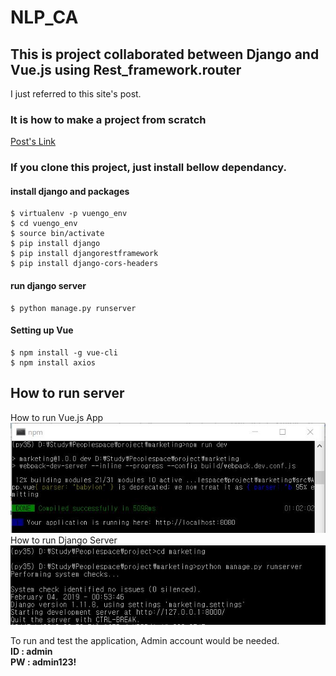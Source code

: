 # NLP_CA  
  
## This is project collaborated between Django and Vue.js using Rest_framework.router  
I just referred to this site's post. 

### It is how to make a project from scratch
[Post's Link](https://ahackersday.com/blog/building-a-todo-app-using-vue-js-and-django-as-the-backend/?fbclid=IwAR2Y8-uGpvvwktNAvnRwBom8MyIApLbNbi7I22yCwEneqFl55VRb10Q_RMc)  

### If you clone this project, just install bellow dependancy.

#### install django and packages

```  
$ virtualenv -p vuengo_env
$ cd vuengo_env
$ source bin/activate
$ pip install django
$ pip install djangorestframework
$ pip install django-cors-headers
```
#### run django server

```
$ python manage.py runserver
```
#### Setting up Vue

```
$ npm install -g vue-cli
$ npm install axios
```
  
## How to run server  
How to run Vue.js App  
![HowToRunVue](./npm_run.JPG)  
How to run Django Server  
![HowToRunDjango](./How_to_Run_server.JPG)  
  
To run and test the application, Admin account would be needed.  
**ID  : admin**  
**PW  : admin123!**  

